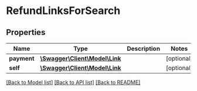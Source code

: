 # RefundLinksForSearch

## Properties
Name | Type | Description | Notes
------------ | ------------- | ------------- | -------------
**payment** | [**\Swagger\Client\Model\Link**](Link.md) |  | [optional] 
**self** | [**\Swagger\Client\Model\Link**](Link.md) |  | [optional] 

[[Back to Model list]](../../README.md#documentation-for-models) [[Back to API list]](../../README.md#documentation-for-api-endpoints) [[Back to README]](../../README.md)


